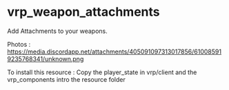# vrp_weapon_attachments 

Add Attachments to your weapons. 

Photos : https://media.discordapp.net/attachments/405091097313017856/610085919235768341/unknown.png 


 To install this resource : Copy the player_state in vrp/client and the vrp_components intro the resource folder
